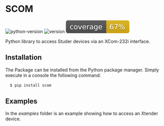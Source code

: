 # SCOM
![python-version](https://img.shields.io/badge/python-3.x-blue.svg?style=flat)
![version](https://img.shields.io/pypi/v/scom.svg)
![coverage](docs/images/coverage.svg)

Python library to access Studer devices via an XCom-232i interface.

## Installation
The Package can be installed from the Python package manager.
Simply execute in a console the following command:
```bash
  $ pip install scom
```

## Examples
In the _examples_ folder is an example showing how to access an Xtender device.

